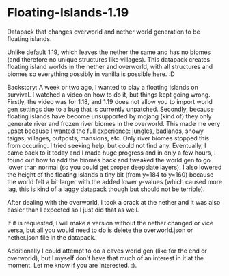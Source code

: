 # Floating-Islands-1.19
Datapack that changes overworld and nether world generation to be floating islands.

Unlike default 1.19, which leaves the nether the same and has no biomes (and therefore no unique structures like villages). This datapack creates floating island worlds in the nether and overworld, with all structures and biomes so everything possibly in vanilla is possible here. :D


Backstory: A week or two ago, I wanted to play a floating islands on survival. I watched a video on how to do it, but things kept going wrong. Firstly, the video was for 1.18, and 1.19 does not allow you to import world gen settings due to a bug that is currently unpatched. Secondly, because floating islands have become unsupported by mojang (kind of) they only generate river and frozen river biomes in the overworld. This made me very upset because I wanted the full experience: jungles, badlands, snowy taigas, villages, outposts, mansions, etc. Only river biomes stopped this from occuring. I tried seeking help, but could not find any. Eventually, I came back to it today and I made huge progress and in only a few hours, I found out how to add the biomes back and tweaked the world gen to go lower than normal (so you could get proper deepslate layers). I also lowered the height of the floating islands a tiny bit (from y=184 to y=160) because the world felt a bit larger with the added lower y-values (which caused more lag, this is kind of a laggy datapack though but should not be terrible). 

After dealing with the overworld, I took a crack at the nether and it was also easier than I expected so I just did that as well. 

If it is requested, I will make a version without the nether changed or vice versa, but all you would need to do is delete the overworld.json or nether.json file in the datapack.

Additionally I could attempt to do a caves world gen (like for the end or overworld), but I myself don't have that much of an interest in it at the moment. Let me know if you are interested. :).
